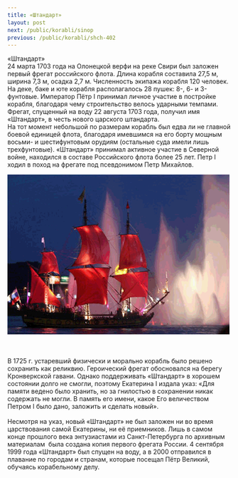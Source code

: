 ```yaml
---
title: «Штандарт»
layout: post
next: /public/korabli/sinop
previous: /public/korabli/shch-402
---
```


«Штандарт»  
24 марта 1703 года на Олонецкой верфи на реке Свири был заложен первый фрегат российского флота. Длина корабля составила 27,5 м, ширина 7,3 м, осадка 2,7 м. Численность экипажа корабля 120 человек. На деке, баке и юте корабля располагалось 28 пушек: 8-, 6- и 3-фунтовые. Император Пётр I принимал личное участие в постройке корабля, благодаря чему строительство велось ударными темпами. Фрегат, спущенный на воду 22 августа 1703 года, получил имя «Штандарт», в честь нового царского штандарта.   
На тот момент небольшой по размерам корабль был едва ли не главной боевой единицей флота, благодаря имевшимся на его борту мощным восьми- и шестифунтовым орудиям (остальные суда имели лишь трехфунтовые). «Штандарт» принимал активное участие в Северной войне, находился в составе Российского флота более 25 лет. Петр I ходил в поход на фрегате под псевдонимом Петр Михайлов.       
  

![](/assets/img/Shtandart.gif)  

  
   
        
В 1725 г. устаревший физически и морально корабль было решено сохранить как реликвию. Героический фрегат обосновался на берегу Кронверкской гавани. Однако поддерживать «Штандарт» в хорошем состоянии долго не смогли, поэтому Екатерина I издала указ: «Для памяти ведено было хранить, но за гнилостью в сохранении никак содержать не могли. В память его имени, какое Его величеством Петром I было дано, заложить и сделать новый».   
        
Несмотря на указ, новый «Штандарт» не был заложен ни во время царствования самой Екатерины, ни её приемников. Лишь в самом конце прошлого века энтузиастами из Санкт-Петербурга по архивным материалам  была создана копия первого фрегата России. 4 сентября 1999 года «Штандарт» был спущен на воду, а в 2000 отправился в плавание по городам и странам, которые посещал Пётр Великий, обучаясь корабельному делу.